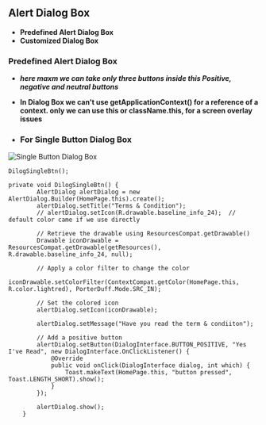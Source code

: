 ## Alert Dialog Box
- **Predefined Alert Dialog Box**
- **Customized Dialog Box**

### Predefined Alert Dialog Box
- ***here maxm we can take only three buttons inside this Positive, negative and neutral buttons***
- **In Dialog Box we can't use getApplicationContext() for a reference of a context. only we can use this or className.this, for a screen overlay issues**

- ### For Single Button Dialog Box
![Single Button Dialog Box](https://firebasestorage.googleapis.com/v0/b/storagehosting-5d20e.appspot.com/o/dialogbox_oneBtn.png?alt=media&token=601219f8-1021-41fd-a73f-c94109d26445)


````
DilogSingleBtn();

private void DilogSingleBtn() {
        AlertDialog alertDialog = new AlertDialog.Builder(HomePage.this).create();
        alertDialog.setTitle("Terms & Condition");
        // alertDialog.setIcon(R.drawable.baseline_info_24);  // default color came if we use directly

        // Retrieve the drawable using ResourcesCompat.getDrawable()
        Drawable iconDrawable = ResourcesCompat.getDrawable(getResources(), R.drawable.baseline_info_24, null);

        // Apply a color filter to change the color
        iconDrawable.setColorFilter(ContextCompat.getColor(HomePage.this, R.color.lightred), PorterDuff.Mode.SRC_IN);

        // Set the colored icon
        alertDialog.setIcon(iconDrawable);

        alertDialog.setMessage("Have you read the term & condiiton");

        // Add a positive button
        alertDialog.setButton(DialogInterface.BUTTON_POSITIVE, "Yes I've Read", new DialogInterface.OnClickListener() {
            @Override
            public void onClick(DialogInterface dialog, int which) {
                Toast.makeText(HomePage.this, "button pressed", Toast.LENGTH_SHORT).show();
            }
        });

        alertDialog.show();
    }

````
